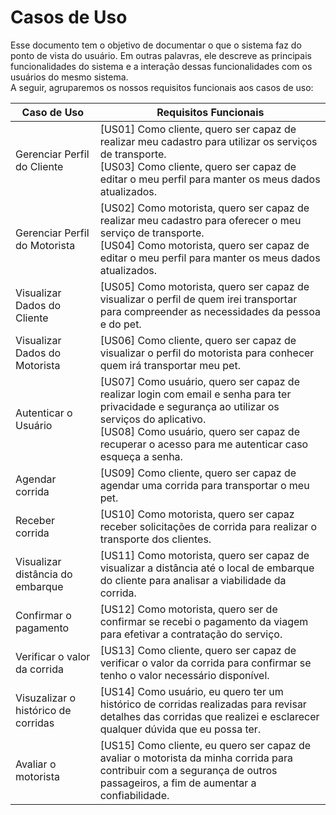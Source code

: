 # Casos de Uso

Esse documento tem o objetivo de documentar o que o sistema faz do ponto de vista do usuário. Em outras palavras, ele descreve as principais funcionalidades do sistema e a interação dessas funcionalidades com os usuários do mesmo sistema. <br>
A seguir, agruparemos os nossos requisitos funcionais aos casos de uso:<br>

| Caso de Uso | Requisitos Funcionais |
| ----------- | --------------------- |
| Gerenciar Perfil do Cliente | [US01] Como cliente, quero ser capaz de realizar meu cadastro para utilizar os serviços de transporte. <br> [US03] Como cliente, quero ser capaz de editar o meu perfil para manter os meus dados atualizados. |
| Gerenciar Perfil do Motorista | [US02] Como motorista, quero ser capaz de realizar meu cadastro para oferecer o meu serviço de transporte. <br>[US04] Como motorista, quero ser capaz de editar o meu perfil para manter os meus dados atualizados. |
| Visualizar Dados do Cliente | [US05] Como motorista, quero ser capaz de visualizar o perfil de quem irei transportar para compreender as necessidades da pessoa e do pet. |
| Visualizar Dados do Motorista | [US06] Como cliente, quero ser capaz de visualizar o perfil do motorista para conhecer quem irá transportar meu pet. |
| Autenticar o Usuário | [US07] Como usuário, quero ser capaz de realizar login com email e senha para ter privacidade e segurança ao utilizar os serviços do aplicativo. <br> [US08] Como usuário, quero ser capaz de recuperar o acesso para me autenticar caso esqueça a senha. |
| Agendar corrida | [US09] Como cliente, quero ser capaz de agendar uma corrida para transportar o meu pet. |
| Receber corrida | [US10] Como motorista, quero ser capaz receber solicitações de corrida para realizar o transporte dos clientes. |
| Visualizar distância do embarque | [US11] Como motorista, quero ser capaz de visualizar a distância até o local de embarque do cliente para analisar a viabilidade da corrida. |
| Confirmar o pagamento | [US12] Como motorista, quero ser de confirmar se recebi o pagamento da viagem para efetivar a contratação do serviço. |
| Verificar o valor da corrida | [US13] Como cliente, quero ser capaz de verificar o valor da corrida para confirmar se tenho o valor necessário disponível. |
| Visuzalizar o histórico de corridas | [US14] Como usuário, eu quero ter um histórico de corridas realizadas para revisar detalhes das corridas que realizei e esclarecer qualquer dúvida que eu possa ter. |
| Avaliar o motorista | [US15] Como cliente, eu quero ser capaz de avaliar o motorista da minha corrida para contribuir com a segurança de outros passageiros, a fim de aumentar a confiabilidade. |
